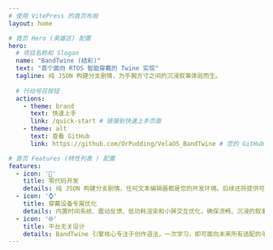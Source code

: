 ```yaml
---
# 使用 VitePress 的首页布局
layout: home

# 首页 Hero (英雄区) 配置
hero:
  # 项目名称和 Slogan
  name: "BandTwine (结彩)"
  text: "首个面向 RTOS 智能穿戴的 Twine 实现"
  tagline: 纯 JSON 构建分支剧情，为手腕方寸之间的沉浸叙事体验而生。
  
  # 行动号召按钮
  actions:
    - theme: brand
      text: 快速上手
      link: /quick-start # 链接到快速上手页面
    - theme: alt
      text: 查看 GitHub
      link: https://github.com/OrPudding/VelaOS_BandTwine # 您的 GitHub 仓库

# 首页 Features (特性列表 ) 配置
features:
  - icon: '🚀'
    title: 零代码开发
    details: 纯 JSON 构建分支剧情，任何文本编辑器都是您的开发环境。后续还将提供可视化节点编辑器，让创作更直观。
  - icon: '⌚️'
    title: 穿戴设备专属优化
    details: 内置时间系统、震动反馈、低功耗渲染和小屏交互优化，确保流畅、沉浸的叙事体验。
  - icon: '🌐'
    title: 平台无关设计
    details: BandTwine 引擎核心专注于创作语法，一次学习，即可面向未来所有适配的平台进行创作。
---
```


